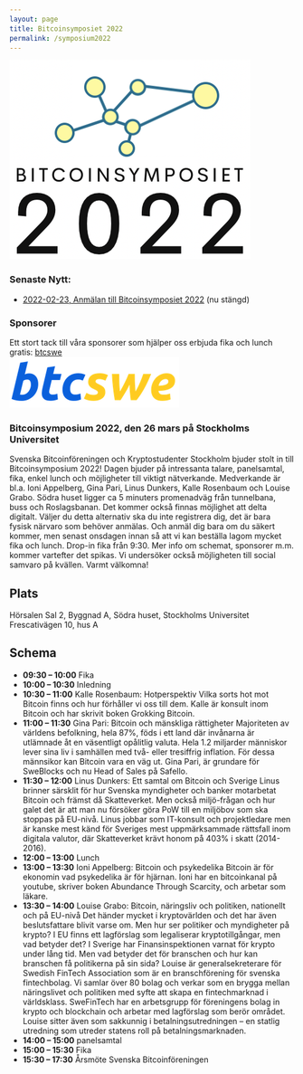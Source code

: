 ```yaml
---
layout: page
title: Bitcoinsymposiet 2022
permalink: /symposium2022
---
```

![Bitcoinsymposiet 2022](/images/symposium2022_logo3.png)

### Senaste Nytt:
- [2022-02-23, Anmälan till Bitcoinsymposiet 2022](https://www.eventbrite.se/e/bitcoinsymposium-2022-biljetter-200760228247) (nu stängd)

### Sponsorer
Ett stort tack till våra sponsorer som hjälper oss erbjuda fika och lunch gratis:
[btcswe](https://www.btcswe.com) <br>
[![name](/images/symposium2022_sponsor2.png)](https://www.btcswe.com)

### Bitcoinsymposium 2022, den 26 mars på Stockholms Universitet
Svenska Bitcoinföreningen och Kryptostudenter Stockholm bjuder stolt in till Bitcoinsymposium 2022! Dagen bjuder på intressanta talare, panelsamtal, fika, enkel lunch och möjligheter till viktigt nätverkande. Medverkande är bl.a. Ioni Appelberg, Gina Pari, Linus Dunkers, Kalle Rosenbaum och Louise Grabo.
Södra huset ligger ca 5 minuters promenadväg från tunnelbana, buss och Roslagsbanan.
Det kommer också finnas möjlighet att delta digitalt. Väljer du detta alternativ ska du inte registrera dig, det är bara fysisk närvaro som behöver anmälas. Och anmäl dig bara om du säkert kommer, men senast onsdagen innan så att vi kan beställa lagom mycket fika och lunch.
Drop-in fika från 9:30.
Mer info om schemat, sponsorer m.m. kommer vartefter det spikas.
Vi undersöker också möjligheten till social samvaro på kvällen.
Varmt välkomna!

## Plats
Hörsalen Sal 2, Byggnad A, Södra huset, Stockholms Universitet
Frescativägen 10, hus A

## Schema
- __09:30 – 10:00__ Fika
- __10:00 – 10:30__ Inledning
- __10:30 – 11:00__ Kalle Rosenbaum: Hotperspektiv Vilka sorts hot mot Bitcoin finns och hur förhåller vi oss till dem. Kalle är konsult inom Bitcoin och har skrivit boken Grokking Bitcoin.
- __11:00 – 11:30__ Gina Pari: Bitcoin och mänskliga rättigheter Majoriteten av världens befolkning, hela 87%, föds i ett land där invånarna är utlämnade åt en väsentligt opålitlig valuta. Hela 1.2 miljarder människor lever sina liv i samhällen med två- eller tresiffrig inflation. För dessa männsikor kan Bitcoin vara en väg ut. Gina Pari, är grundare för SweBlocks och nu Head of Sales på Safello.
- __11:30 – 12:00__ Linus Dunkers: Ett samtal om Bitcoin och Sverige Linus brinner särsklit för hur Svenska myndigheter och banker motarbetat Bitcoin och främst då Skatteverket. Men också miljö-frågan och hur galet det är att man nu försöker göra PoW till en miljöbov som ska stoppas på EU-nivå. Linus jobbar som IT-konsult och projektledare men är kanske mest känd för Sveriges mest uppmärksammade rättsfall inom digitala valutor, där Skatteverket krävt honom på 403% i skatt (2014-2016).
- __12:00 – 13:00__ Lunch
- __13:00 – 13:30__ Ioni Appelberg: Bitcoin och psykedelika Bitcoin är för ekonomin vad psykedelika är för hjärnan. Ioni har en bitcoinkanal på youtube, skriver boken Abundance Through Scarcity, och arbetar som läkare.
- __13:30 – 14:00__ Louise Grabo: Bitcoin, näringsliv och politiken, nationellt och på EU-nivå Det händer mycket i kryptovärlden och det har även beslutsfattare blivit varse om. Men hur ser politiker och myndigheter på krypto? I EU finns ett lagförslag som legaliserar kryptotillgångar, men vad betyder det? I Sverige har Finansinspektionen varnat för krypto under lång tid. Men vad betyder det för branschen och hur kan branschen få politikerna på sin sida? Louise är generalsekreterare för Swedish FinTech Association som är en branschförening för svenska fintechbolag. Vi samlar över 80 bolag och verkar som en brygga mellan näringslivet och politiken med syfte att skapa en fintechmarknad i världsklass. SweFinTech har en arbetsgrupp för föreningens bolag in krypto och blockchain och arbetar med lagförslag som berör området. Louise sitter även som sakkunnig i betalningsutredningen – en statlig utredning som utreder statens roll på betalningsmarknaden.
- __14:00 – 15:00__ panelsamtal
- __15:00 – 15:30__ Fika
- __15:30 – 17:30__ Årsmöte Svenska Bitcoinföreningen
